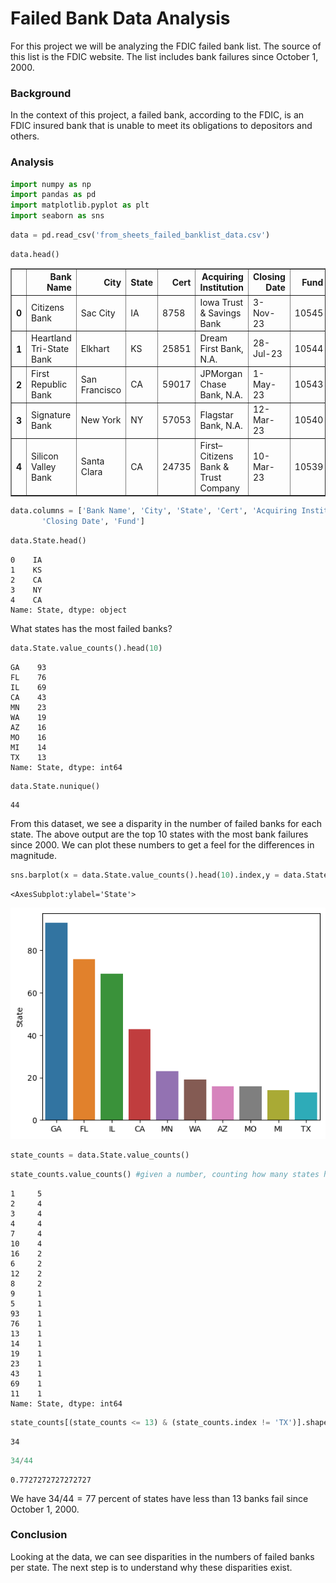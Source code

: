# Failed Bank Data Analysis

For this project we will be analyzing the FDIC failed bank list. The source of this list is the FDIC website. The list includes bank failures since October 1, 2000.

### Background

In the context of this project, a failed bank, according to the FDIC, is an FDIC insured bank that is unable to meet its obligations to depositors and others.

### Analysis

```python
import numpy as np
import pandas as pd
import matplotlib.pyplot as plt
import seaborn as sns
```


```python
data = pd.read_csv('from_sheets_failed_banklist_data.csv')
```


```python
data.head()
```




<div>
<style scoped>
    .dataframe tbody tr th:only-of-type {
        vertical-align: middle;
    }

    .dataframe tbody tr th {
        vertical-align: top;
    }

    .dataframe thead th {
        text-align: right;
    }
</style>
<table border="1" class="dataframe">
  <thead>
    <tr style="text-align: right;">
      <th></th>
      <th>Bank Name</th>
      <th>City</th>
      <th>State</th>
      <th>Cert</th>
      <th>Acquiring Institution</th>
      <th>Closing Date</th>
      <th>Fund</th>
    </tr>
  </thead>
  <tbody>
    <tr>
      <th>0</th>
      <td>Citizens Bank</td>
      <td>Sac City</td>
      <td>IA</td>
      <td>8758</td>
      <td>Iowa Trust &amp; Savings Bank</td>
      <td>3-Nov-23</td>
      <td>10545</td>
    </tr>
    <tr>
      <th>1</th>
      <td>Heartland Tri-State Bank</td>
      <td>Elkhart</td>
      <td>KS</td>
      <td>25851</td>
      <td>Dream First Bank, N.A.</td>
      <td>28-Jul-23</td>
      <td>10544</td>
    </tr>
    <tr>
      <th>2</th>
      <td>First Republic Bank</td>
      <td>San Francisco</td>
      <td>CA</td>
      <td>59017</td>
      <td>JPMorgan Chase Bank, N.A.</td>
      <td>1-May-23</td>
      <td>10543</td>
    </tr>
    <tr>
      <th>3</th>
      <td>Signature Bank</td>
      <td>New York</td>
      <td>NY</td>
      <td>57053</td>
      <td>Flagstar Bank, N.A.</td>
      <td>12-Mar-23</td>
      <td>10540</td>
    </tr>
    <tr>
      <th>4</th>
      <td>Silicon Valley Bank</td>
      <td>Santa Clara</td>
      <td>CA</td>
      <td>24735</td>
      <td>First–Citizens Bank &amp; Trust Company</td>
      <td>10-Mar-23</td>
      <td>10539</td>
    </tr>
  </tbody>
</table>
</div>




```python
data.columns = ['Bank Name', 'City', 'State', 'Cert', 'Acquiring Institution',
       'Closing Date', 'Fund']
```


```python
data.State.head()
```




    0    IA
    1    KS
    2    CA
    3    NY
    4    CA
    Name: State, dtype: object



What states has the most failed banks?


```python
data.State.value_counts().head(10)
```




    GA    93
    FL    76
    IL    69
    CA    43
    MN    23
    WA    19
    AZ    16
    MO    16
    MI    14
    TX    13
    Name: State, dtype: int64




```python
data.State.nunique()
```




    44



From this dataset, we see a disparity in the number of failed banks for each state. The above output are the top 10 states with the most bank failures since 2000. We can plot these numbers to get a feel for the differences in magnitude.


```python
sns.barplot(x = data.State.value_counts().head(10).index,y = data.State.value_counts().head(10) )
```




    <AxesSubplot:ylabel='State'>




    
![png](ReadMe_Assets/output_11_1.png)
    



```python
state_counts = data.State.value_counts() 
```


```python
state_counts.value_counts() #given a number, counting how many states have that as their bank closure count.
```




    1     5
    2     4
    3     4
    4     4
    7     4
    10    4
    16    2
    6     2
    12    2
    8     2
    9     1
    5     1
    93    1
    76    1
    13    1
    14    1
    19    1
    23    1
    43    1
    69    1
    11    1
    Name: State, dtype: int64




```python
state_counts[(state_counts <= 13) & (state_counts.index != 'TX')].shape[0]
```




    34




```python
34/44
```




    0.7727272727272727



We have $34/44 = 77$ percent of states have less than 13 banks fail since October 1, 2000.

### Conclusion

Looking at the data, we can see disparities in the numbers of failed banks per state. The next step is to understand why these disparities exist. 
